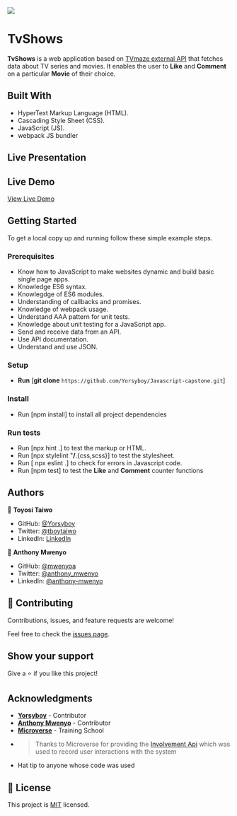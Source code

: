 ![](https://img.shields.io/badge/Microverse-blueviolet)
# TvShows
**TvShows** is a web application based on [TVmaze external API](https://www.tvmaze.com/api) that fetches data about TV series and movies. It enables the user to **Like** and **Comment** on a particular **Movie** of their choice.
## Built With

- HyperText Markup Language (HTML).
- Cascading Style Sheet (CSS).
- JavaScript (JS).
- webpack JS bundler

## Live Presentation
 
## Live Demo

[View Live Demo]()
## Getting Started
To get a local copy up and running follow these simple example steps.

### Prerequisites
- Know how to JavaScript to make websites dynamic and build basic single page apps.
- Knowledge ES6 syntax.
- Knowlegdge  of ES6 modules.
- Understanding of callbacks and promises.
- Knowledge of webpack usage.
- Understand AAA pattern for unit tests.
- Knowledge about unit testing for a JavaScript app.
- Send and receive data from an API.
- Use API documentation.
- Understand and use JSON.

### Setup
- **Run** [**git clone** ```https://github.com/Yorsyboy/Javascript-capstone.git```]

### Install
- Run [npm install] to install all project dependencies

### Run tests
- Run [npx hint .] to test the markup or HTML.
- Run [npx stylelint "**/**.{css,scss}] to test the stylesheet.
- Run [ npx eslint .] to check for errors in Javascript code.
- Run [npm test] to test the **Like** and **Comment** counter functions

## Authors

👤 **Toyosi Taiwo**
- GitHub: [@Yorsyboy](https://github.com/Yorsyboy)
- Twitter: [@tboytaiwo](https://twitter.com/Tboytaiwo)
- LinkedIn: [LinkedIn](https://linkedin.com/in/taiwo-toyosi)

👤 **Anthony Mwenyo**
- GitHub: [@mwenyoa](https://github.com/mwenyoa)
- Twitter: [@anthony_mwenyo](https://twitter.com/anthony_mwenyo)
- LinkedIn: [@anthony-mwenyo](https://www.linkedin.com/in/anthony-mwenyo-710318131/)


## 🤝 Contributing

Contributions, issues, and feature requests are welcome!

Feel free to check the [issues page](../../issues/).

## Show your support

Give a ⭐️ if you like this project!

## Acknowledgments
  - [**Yorsyboy**](https://github.com/Yorsyboy) - Contributor
  - [**Anthony Mwenyo**](https://github.com/mwenyoa) - Contributor
  - [**Microverse**](https://www.microverse.org/) - Training School
  - > Thanks to Microverse  for providing the <a href="https://www.notion.so/Involvement-API-869e60b5ad104603aa6db59e08150270">Involvement Api</a> which was used to record user interactions with the system
  - Hat tip to anyone whose code was used

## 📝 License

This project is [MIT](./MIT.md) licensed.
